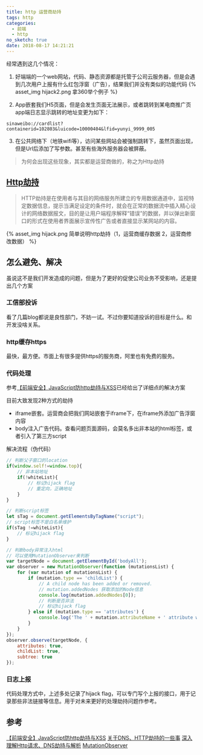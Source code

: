 ```yaml
---
title: http 运营商劫持
tags: http
categories:
  - 前端
  - http
no_sketch: true
date: 2018-08-17 14:21:21
---
```



经常遇到这几个情况：
1. 好端端的一个web网站，代码、静态资源都是托管于公司云服务器，但是会遇到几次用户上报有什么红包浮窗（广告），结果我们并没有类似的功能代码
{% asset_img hijack2.png 拿360举个例子 %}

2. App嵌套我们H5页面，但是会发生页面无法展示，或者跳转到某电商推广页
app端日志显示跳转的地址变更为如下：
````
sinaweibo://cardlist?containerid=102803&luicode=10000404&lfid=yunyi_9999_005
````
3. 在公共网络下（地铁wifi等），访问某些网站会被强制跳转下，虽然页面出现，但是Url后添加了写参数。甚至有些海外服务器会被屏蔽。

> 为何会出现这些现象，其实都是运营商做的，称之为Http劫持

## [Http劫持](https://baike.baidu.com/item/http劫持/383091)
> HTTP劫持是在使用者与其目的网络服务所建立的专用数据通道中，监视特定数据信息，提示当满足设定的条件时，就会在正常的数据流中插入精心设计的网络数据报文，目的是让用户端程序解释“错误”的数据，并以弹出新窗口的形式在使用者界面展示宣传性广告或者直接显示某网站的内容。

{% asset_img hijack.png 简单说明http劫持（1，运营商缓存数据 2，运营商修改数据） %}

## 怎么避免、解决
虽说这不是我们开发造成的问题，但是为了更好的促使公司业务不受影响，还是提出几个方案

### 工信部投诉
看了几篇blog都说是良性部门，不妨一试。不过你要知道投诉的目标是什么。和开发没啥关系。

### http缓存https
最快，最方便。市面上有很多提供https的服务商，阿里也有免费的服务。

### 代码处理
参考[【前端安全】JavaScript防http劫持与XSS](http://www.cnblogs.com/coco1s/p/5777260.html)已经给出了详细点的解决方案

目前大致发现2种方式的劫持
- iframe嵌套。运营商会把我们网站嵌套于iframe下，在iframe外添加广告浮窗内容
- body注入广告代码。查看问题页面源码，会莫名多出非本站的html标签，或者引入了第三方script

解决流程（伪代码）
````js
// 判断父子窗口的location
if(window.self!=window.top){
    // 非本站地址
    if(!whiteList){
        // 标记hijack flag
        // 重定向，正确地址
    }
}

// 判断script标签
let sTag = document.getElementsByTagName("script");
// script标签不是白名单维护
if(sTag !=whiteList){
    // 标记hijack flag 
}

// 判断body异常注入html
// 可以使用MutationObserver来判断
var targetNode = document.getElementById('bodyAll');
var observer = new MutationObserver(function (mutationsList) {
    for (var mutation of mutationsList) {
        if (mutation.type == 'childList') {
            // A child node has been added or removed.
            // mutation.addedNodes 获取添加的Node信息
            console.log(mutation.addedNodes[0]);
            // 判断是否非法
            // 标记hijack flag
        } else if (mutation.type == 'attributes') {
            console.log('The ' + mutation.attributeName + ' attribute was modified.');
        }
    }
});
observer.observe(targetNode, {
    attributes: true,
    childList: true,
    subtree: true
});
````

### 日志上报
代码处理方式中，上述多处记录了hijack flag，可以专门写个上报的接口，用于记录那些非法链接等信息。用于对未来更好的处理劫持问题作参考。

## 参考
[【前端安全】JavaScript防http劫持与XSS](http://www.cnblogs.com/coco1s/p/5777260.html)
[关于DNS、HTTP劫持的一些事](http://m635674608.iteye.com/blog/2342832)
[深入理解Http请求、DNS劫持与解析](https://juejin.im/post/59ba146c6fb9a00a4636d8b6)
[MutationObserver](https://developer.mozilla.org/en-US/docs/Web/API/MutationObserver)
